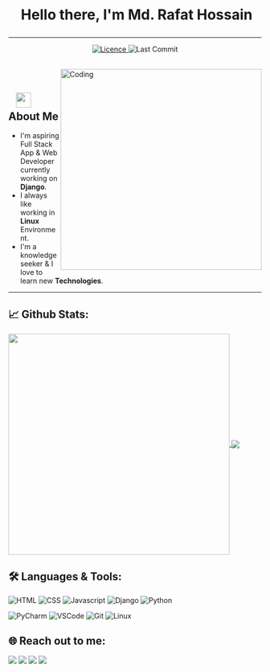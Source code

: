 # <p align="center">️ **Hello there, I'm Md. Rafat Hossain** </p>

---

<p align="center">
<a href="https://github.com/rafathossain96/rafathossain96/blob/master/LICENCE">
<img alt="Licence" src="https://img.shields.io/github/license/rafathossain96/rafathossain96?color=brightgreen&label=LICENCE&logo=MIT"/>
</a>
<img alt="Last Commit" src="https://img.shields.io/github/last-commit/rafathossain96/rafathossain96?logo=markdown&label=LAST+UPDATE&color=29bf12&style=flat">
</p>
</br>
<img align="right" alt="Coding" width="400" src="https://media.giphy.com/media/Y4ak9Ki2GZCbJxAnJD/giphy.gif">
</br>

## &nbsp; &nbsp;<img src="https://media.giphy.com/media/WUlplcMpOCEmTGBtBW/giphy.gif" width="30"> **About Me**

- I'm aspiring Full Stack App & Web Developer currently working on **Django**.
- I always like working in **Linux** Environment.
- I'm a knowledge seeker & I love to learn new **Technologies**.

---

## 📈 **Github Stats:**

<a href="https://github.com/rafathossain96">
<img width="440" align="center" src="https://github-readme-stats.vercel.app/api?username=rafathossain96&show_icons=true&include_all_commits=true&theme=blue-green&count_private=true">
</a>
<a href="https://github.com/rafathossain96/github-readme-stats">
<img align="center" src="https://github-readme-stats.anuraghazra1.vercel.app/api/top-langs/?username=rafathossain96&layout=compact&theme=blue-green" />
</a>

</br>

## 🛠️ **Languages & Tools:**

![HTML](https://img.shields.io/badge/html%20-%23E34F26.svg?&style=for-the-badge&logo=html5&logoColor=white)
![CSS](https://img.shields.io/badge/css%20-%231572B6.svg?&style=for-the-badge&logo=css3&logoColor=white)
![Javascript](https://img.shields.io/badge/-Javascript-ffb400?style=for-the-badge&logo=javascript&logoColor=ffff3f)
![Django](https://img.shields.io/badge/-Django-blue?style=for-the-badge&logo=django)
![Python](https://img.shields.io/badge/-Python-green?&style=for-the-badge&logo=python&ogoColor=white)

![PyCharm](https://img.shields.io/badge/-Pycharm-019733?style=for-the-badge&logo=pycharm)
![VSCode](https://img.shields.io/badge/-vscode-007ACC?style=for-the-badge&logo=visual-studio-code)
![Git](https://img.shields.io/badge/git%20-%23F05032.svg?&style=for-the-badge&logo=git&logoColor=white)
![Linux](https://img.shields.io/badge/-linux-FCC624?style=for-the-badge&logo=linux&logoColor=black)

## 🌐 **Reach out to me:** ️

[<img src="https://img.shields.io/badge/LinkedIn-rafathossain-informational?style=for-the-badge&labelColor=black&logo=linkedin&logoColor=0077b5&&color=0077b5"/>][linkedin]
[<img src="https://img.shields.io/badge/Gmail-sayhi@rafat.me-informational?style=for-the-badge&labelColor=black&logoColor=d14836&logo=gmail&color=d14836"/>][gmail]
[<img src="https://img.shields.io/badge/Github-rafathossain96-informational?style=for-the-badge&labelColor=black&logo=github&color=7d88e6"/>][github]
[<img src="https://img.shields.io/badge/Twitter-@rafathossian96-informational?style=for-the-badge&labelColor=black&logo=twitter&logoColor=#1DA1F2&color=1da1f2"/>][twitter]

<!-- Links of Definitions -->

[linkedin]: https://www.linkedin.com/in/rafathossain
[gmail]: mailto:sayhi@rafat.me "Lets connect through email"
[github]: https://github.com/rafathossain96
[licence]: https://github.com/rafathossain96/rafathossain96/blob/master/LICENSE
[twitter]: https://twitter.com/rafathossian96
